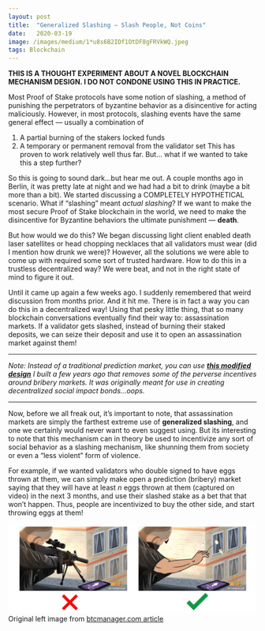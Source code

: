 ```yaml
---
layout:	post
title:	"Generalized Slashing — Slash People, Not Coins"
date:	2020-03-19
image: /images/medium/1*u8s6B2IDf1OtDF8gFRVkWQ.jpeg
tags: Blockchain
---
```


**THIS IS A THOUGHT EXPERIMENT ABOUT A NOVEL BLOCKCHAIN MECHANISM DESIGN. I DO NOT CONDONE USING THIS IN PRACTICE.**

Most Proof of Stake protocols have some notion of slashing, a method of punishing the perpetrators of byzantine behavior as a disincentive for acting maliciously. However, in most protocols, slashing events have the same general effect — usually a combination of

1. A partial burning of the stakers locked funds
2. A temporary or permanent removal from the validator set
This has proven to work relatively well thus far. But… what if we wanted to take this a step further?

So this is going to sound dark…but hear me out. A couple months ago in Berlin, it was pretty late at night and we had had a bit to drink (maybe a bit more than a bit). We started discussing a COMPLETELY HYPOTHETICAL scenario. What if “slashing” meant *actual slashing*? If we want to make the most secure Proof of Stake blockchain in the world, we need to make the disincentive for Byzantine behaviors the ultimate punishment — **death**.

But how would we do this? We began discussing light client enabled death laser satellites or head chopping necklaces that all validators must wear (did I mention how drunk we were)? However, all the solutions we were able to come up with required some sort of trusted hardware. How to do this in a trustless decentralized way? We were beat, and not in the right state of mind to figure it out.

Until it came up again a few weeks ago. I suddenly remembered that weird discussion from months prior. And it hit me. There is in fact a way you can do this in a decentralized way! Using that pesky little thing, that so many blockchain conversations eventually find their way to: assassination markets. If a validator gets slashed, instead of burning their staked deposits, we can seize their deposit and use it to open an assassination market against them!

---

  *Note: Instead of a traditional prediction market, you can use [**this modified design**](https://github.com/BerkeleyBlockchain/BlockChange) I built a few years ago that removes some of the perverse incentives around bribery markets. It was originally meant for use in creating decentralized social impact bonds…oops.*

---

Now, before we all freak out, it’s important to note, that assassination markets are simply the farthest extreme use of **generalized slashing**, and one we certainly would never want to even suggest using. But its interesting to note that this mechanism can in theory be used to incentivize any sort of social behavior as a slashing mechanism, like shunning them from society or even a “less violent” form of violence.

For example, if we wanted validators who double signed to have eggs thrown at them, we can simply make open a prediction (bribery) market saying that they will have at least *n* eggs thrown at them (captured on video) in the next 3 months, and use their slashed stake as a bet that that won’t happen. Thus, people are incentivized to buy the other side, and start throwing eggs at them!

![](/images/medium/1*u8s6B2IDf1OtDF8gFRVkWQ.jpeg)
Original left image from [btcmanager.com article](https://btcmanager.com/inside-augurs-assassination-prediction-market/?q=/inside-augurs-assassination-prediction-market/&)